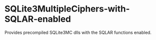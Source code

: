 # SQLite3MultipleCiphers-with-SQLAR-enabled
Provides precompiled SQLite3MC dlls with the SQLAR functions enabled.
